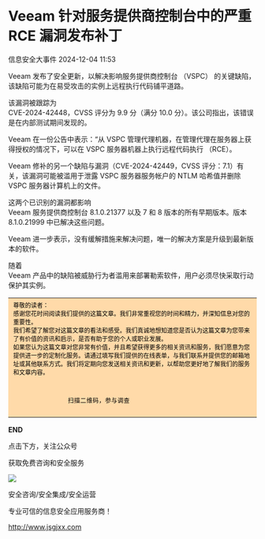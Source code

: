 #  Veeam 针对服务提供商控制台中的严重 RCE 漏洞发布补丁   
 信息安全大事件   2024-12-04 11:53  
  
Veeam 发布了安全更新，以解决影响服务提供商控制台 （VSPC） 的关键缺陷，该缺陷可能为在易受攻击的实例上远程执行代码铺平道路。  
  
该漏洞被跟踪为   
CVE-2024-42448，CVSS 评分为 9.9 分（满分 10.0 分）。该公司指出，该错误是在内部测试期间发现的。  
  
Veeam 在一份公告中表示：“从 VSPC 管理代理机器，在管理代理在服务器上获得授权的情况下，可以在 VSPC 服务器机器上执行远程代码执行 （RCE）。  
  
Veeam 修补的另一个缺陷与漏洞（CVE-2024-42449，CVSS 评分：7.1）有关，该漏洞可能被滥用于泄露 VSPC 服务器服务帐户的 NTLM 哈希值并删除 VSPC 服务器计算机上的文件。  
  
这两个已识别的漏洞都影响   
Veeam 服务提供商控制台 8.1.0.21377 以及 7 和 8 版本的所有早期版本。版本 8.1.0.21999 中已解决这些问题。  
  
Veeam 进一步表示，没有缓解措施来解决问题，唯一的解决方案是升级到最新版本的软件。  
  
随着   
Veeam 产品中的缺陷被威胁行为者滥用来部署勒索软件，用户必须尽快采取行动保护其实例。  
  
<table><tbody style="-webkit-tap-highlight-color: transparent;outline: 0px;visibility: visible;"><tr class="ue-table-interlace-color-single js_darkmode__4" data-style="-webkit-tap-highlight-color: transparent; outline: 0px; background-color: rgb(28, 28, 28); visibility: visible; color: rgb(205, 205, 205) !important;" style="-webkit-tap-highlight-color: transparent;outline: 0px;background-color: rgb(28, 28, 28);visibility: visible;color: rgb(205, 205, 205) !important;"><td width="557" valign="top" data-style="-webkit-tap-highlight-color: transparent; outline: 0px; word-break: break-all; hyphens: auto; border-color: rgb(76, 76, 76); background-color: rgb(255, 218, 169); visibility: visible; color: rgb(25, 25, 25) !important;" class="js_darkmode__5" style="-webkit-tap-highlight-color: transparent;padding: 5px 10px;outline: 0px;word-break: break-all;hyphens: auto;border-color: rgb(76, 76, 76);background-color: rgb(255, 218, 169);visibility: visible;color: rgb(25, 25, 25) !important;"><section style="-webkit-tap-highlight-color: transparent;outline: 0px;line-height: normal;visibility: visible;"><span style="-webkit-tap-highlight-color: transparent;outline: 0px;font-size: 12px;visibility: visible;color: rgb(0, 0, 0);">尊敬的读者：<br style="-webkit-tap-highlight-color: transparent;outline: 0px;visibility: visible;"/>感谢您花时间阅读我们提供的这篇文章。我们非常重视您的时间和精力，并深知信息对您的重要性。<br style="-webkit-tap-highlight-color: transparent;outline: 0px;visibility: visible;"/>我们希望了解您对这篇文章的看法和感受。我们真诚地想知道您是否认为这篇文章为您带来了有价值的资讯和启示，是否有助于您的个人或职业发展。<br style="-webkit-tap-highlight-color: transparent;outline: 0px;visibility: visible;"/>如果您认为这篇文章对您非常有价值，并且希望获得更多的相关资讯和服务，我们愿意为您提供进一步的定制化服务。请通过填写我们提供的在线表单，与我们联系并提供您的邮箱地址或其他联系方式。我们将定期向您发送相关资讯和更新，以帮助您更好地了解我们的服务和文章内容。</span></section><section style="-webkit-tap-highlight-color: transparent;outline: 0px;line-height: normal;visibility: visible;"><br style="-webkit-tap-highlight-color: transparent;outline: 0px;visibility: visible;"/></section><section style="-webkit-tap-highlight-color: transparent;outline: 0px;line-height: normal;text-indent: 0em;visibility: visible;"><span style="-webkit-tap-highlight-color: transparent;outline: 0px;color: rgb(0, 0, 0);">                   </span><img class="rich_pages wxw-img" data-backh="106" data-backw="106" data-cropselx1="0" data-cropselx2="119" data-cropsely1="0" data-cropsely2="119" data-galleryid="" data-imgfileid="100006408" data-ratio="1" data-s="300,640" data-src="https://mmbiz.qpic.cn/sz_mmbiz_png/JqliagemfTA5N8G6ZVujodYTTD7NSaxFG5suXlkibicfoGRzCk6vHhCUBx7ST8b4AxdsFVNNAH4ltePBWX4AxKY0A/640?wx_fmt=other&amp;wxfrom=5&amp;wx_lazy=1&amp;wx_co=1&amp;tp=webp" data-type="png" data-w="1000" style="-webkit-tap-highlight-color: transparent;outline: 0px;font-family: 宋体;font-size: 14px;letter-spacing: 0.578px;text-align: center;visibility: visible !important;width: 119px !important;"/></section><section style="-webkit-tap-highlight-color: transparent;outline: 0px;line-height: normal;text-indent: 0em;"><span style="-webkit-tap-highlight-color: transparent;outline: 0px;font-family: 宋体;font-size: 12px;letter-spacing: 0.578px;text-align: center;color: rgb(0, 0, 0);">                               扫描二维码，参与调查</span></section><section style="-webkit-tap-highlight-color: transparent;outline: 0px;line-height: normal;"><br style="-webkit-tap-highlight-color: transparent;outline: 0px;letter-spacing: 0.544px;"/></section></td></tr></tbody></table>  
  
  
**END**  
  
  
  
点击下方，关注公众号  
  
获取免费咨询和安全服务  
  
![](https://mmbiz.qpic.cn/mmbiz_png/JqliagemfTA5OxIlGh6IbpxrTJHkcY5DZ4O80nevX4Ev7IHvjZfPZDDMxibSVWk4IdYfaYpuhBgz2iaWS5tzXZLJw/640?wx_fmt=other&wxfrom=5&wx_lazy=1&wx_co=1&tp=webp "")  
  
  
  
  
安全咨询/安全集成/安全运营  
  
专业可信的信息安全应用服务商！  
  
http://www.jsgjxx.com  
  
  
